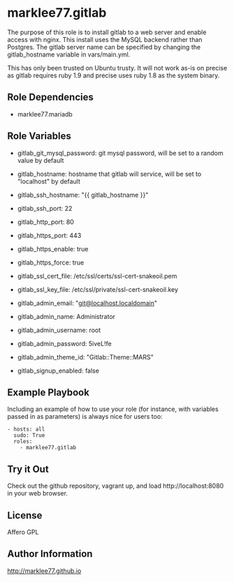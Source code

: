 marklee77.gitlab
================

The purpose of this role is to install gitlab to a web server and enable access
with nginx. This install uses the MySQL backend rather than Postgres. The gitlab
server name can be specified by changing the gitlab_hostname variable in
vars/main.yml.

This has only been trusted on Ubuntu trusty. It will not work as-is on precise
as gitlab requires ruby 1.9 and precise uses ruby 1.8 as the system binary.

Role Dependencies
-----------------

- marklee77.mariadb

Role Variables
--------------

- gitlab_git_mysql_password: git mysql password, will be set to a random value 
                             by default
- gitlab_hostname: hostname that gitlab will service, will be set to "localhost" by
                   default

- gitlab_ssh_hostname: "{{ gitlab_hostname }}"
- gitlab_ssh_port: 22
- gitlab_http_port: 80
- gitlab_https_port: 443
- gitlab_https_enable: true
- gitlab_https_force: true

- gitlab_ssl_cert_file: /etc/ssl/certs/ssl-cert-snakeoil.pem
- gitlab_ssl_key_file: /etc/ssl/private/ssl-cert-snakeoil.key


- gitlab_admin_email: "git@localhost.localdomain"
- gitlab_admin_name: Administrator
- gitlab_admin_username: root
- gitlab_admin_password: 5iveL!fe
- gitlab_admin_theme_id: "Gitlab::Theme::MARS"

- gitlab_signup_enabled: false

Example Playbook
-------------------------

Including an example of how to use your role (for instance, with variables 
passed in as parameters) is always nice for users too:

    - hosts: all
      sudo: True
      roles:
        - marklee77.gitlab

Try it Out
---------------------------

Check out the github repository, vagrant up, and load http://localhost:8080 in
your web browser.

License
-------

Affero GPL

Author Information
------------------

http://marklee77.github.io


